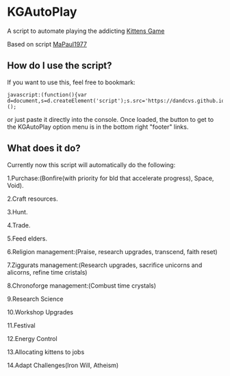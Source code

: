 # KGAutoPlay
A script to automate playing the addicting <a href="http://bloodrizer.ru/games/kittens/#">Kittens Game</a>

Based on script <a href="https://github.com/MaPaul1977/KittensGame">MaPaul1977</a>

## How do I use the script?

If you want to use this, feel free to bookmark:

    javascript:(function(){var d=document,s=d.createElement('script');s.src='https://dandcvs.github.io/KGAutoPlay/kitg.js';d.body.appendChild(s);})();

or just paste it directly into the console. Once loaded, the button to get to the KGAutoPlay option menu is in the bottom right "footer" links.


## What does it do?

Currently now this script will automatically do the following:

1.Purchase:(Bonfire(with priority for bld that accelerate progress), Space, Void).

2.Craft resources.

3.Hunt.

4.Trade.

5.Feed elders.

6.Religion management:(Praise, research upgrades, transcend, faith reset)

7.Ziggurats management:(Research upgrades, sacrifice unicorns and alicorns, refine time cristals)

8.Chronoforge management:(Combust time crystals)

9.Research Science

10.Workshop Upgrades

11.Festival

12.Energy Control

13.Allocating kittens to jobs

14.Adapt Challenges(Iron Will, Atheism)

